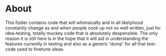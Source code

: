 # About

This folder contains code that will whimsically and in all likelyhood
constantly change as and when people cook up not so well written, just for
idea-testing, totally muckey code that is absolutely despensible. The only
reason it is still here is in the hope that it will aid in understanding
the features currently in testing and also as a generic 'dump' for all
that test-code used to finetune ideas.